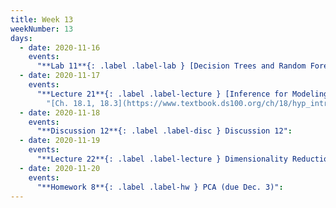 ```yaml
---
title: Week 13
weekNumber: 13
days:
  - date: 2020-11-16
    events:
      "**Lab 11**{: .label .label-lab } [Decision Trees and Random Forests](http://data100.datahub.berkeley.edu/hub/user-redirect/git-sync?repo=https://github.com/DS-100/fa20&subPath=lab/lab11) (due Nov. 16)":
  - date: 2020-11-17
    events:
      "**Lecture 21**{: .label .label-lecture } [Inference for Modeling](lecture/lec21)":
        "[Ch. 18.1, 18.3](https://www.textbook.ds100.org/ch/18/hyp_intro.html)"
  - date: 2020-11-18
    events:
      "**Discussion 12**{: .label .label-disc } Discussion 12":
  - date: 2020-11-19
    events:
      "**Lecture 22**{: .label .label-lecture } Dimensionality Reduction and PCA":
  - date: 2020-11-20
    events:
      "**Homework 8**{: .label .label-hw } PCA (due Dec. 3)":
---
```

